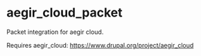 # aegir_cloud_packet
Packet integration for aegir cloud.


Requires aegir_cloud: https://www.drupal.org/project/aegir_cloud


